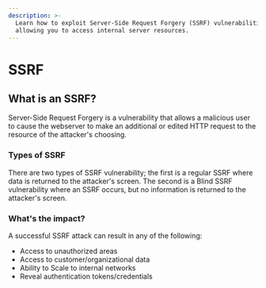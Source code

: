 ```yaml
---
description: >-
  Learn how to exploit Server-Side Request Forgery (SSRF) vulnerabilities,
  allowing you to access internal server resources.
---
```


# SSRF

## What is an SSRF?

Server-Side Request Forgery is a vulnerability that allows a malicious user to cause the webserver to make an additional or edited HTTP request to the resource of the attacker's choosing.

### Types of SSRF

There are two types of SSRF vulnerability; the first is a regular SSRF where data is returned to the attacker's screen. The second is a Blind SSRF vulnerability where an SSRF occurs, but no information is returned to the attacker's screen.&#x20;

### What's the impact?

A successful SSRF attack can result in any of the following:

* Access to unauthorized areas
* Access to customer/organizational data
* Ability to Scale to internal networks
* Reveal authentication tokens/credentials

